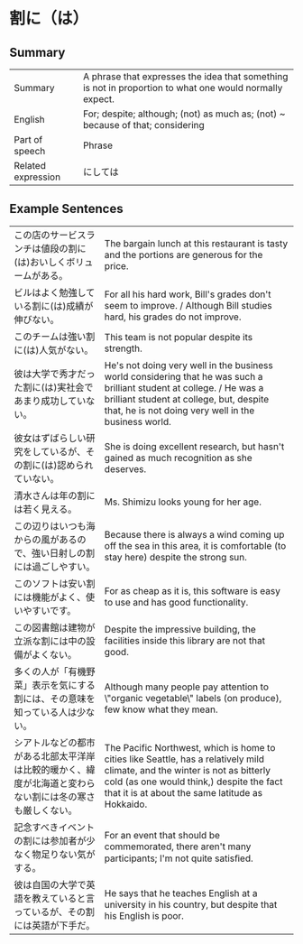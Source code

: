 # 割に（は）

## Summary

<table><tr>   <td>Summary</td>   <td>A phrase that expresses the idea that something is not in proportion to what one would normally expect.</td></tr><tr>   <td>English</td>   <td>For; despite; although; (not) as much as; (not) ~ because of that; considering</td></tr><tr>   <td>Part of speech</td>   <td>Phrase</td></tr><tr>   <td>Related expression</td>   <td>にしては</td></tr></table>

## Example Sentences

<table><tr>   <td>この店のサービスランチは値段の割に(は)おいしくボリュームがある。</td>   <td>The bargain lunch at this restaurant is tasty and the portions are generous for the price.</td></tr><tr>   <td>ビルはよく勉強している割に(は)成績が伸びない。</td>   <td>For all his hard work, Bill's grades don't seem to improve. / Although Bill studies hard, his grades do not improve.</td></tr><tr>   <td>このチームは強い割に(は)人気がない。</td>   <td>This team is not popular despite its strength.</td></tr><tr>   <td>彼は大学で秀才だった割に(は)実社会であまり成功していない。</td>   <td>He's not doing very well in the business world considering that he was such a brilliant student at college. / He was a brilliant student at college, but, despite that, he is not doing very well in the business world.</td></tr><tr>   <td>彼女はずばらしい研究をしているが、その割に(は)認められていない。</td>   <td>She is doing excellent research, but hasn't gained as much recognition as she deserves.</td></tr><tr>   <td>清水さんは年の割には若く見える。</td>   <td>Ms. Shimizu looks young for her age.</td></tr><tr>   <td>この辺りはいつも海からの風があるので、強い日射しの割には過ごしやすい。</td>   <td>Because there is always a wind coming up off the sea in this area, it is comfortable (to stay here) despite the strong sun.</td></tr><tr>   <td>このソフトは安い割には機能がよく、使いやすいです。</td>   <td>For as cheap as it is, this software is easy to use and has good functionality.</td></tr><tr>   <td>この図書館は建物が立派な割には中の設備がよくない。</td>   <td>Despite the impressive building, the facilities inside this library are not that good.</td></tr><tr>   <td>多くの人が「有機野菜」表示を気にする割には、その意味を知っている人は少ない。</td>   <td>Although many people pay attention to \"organic vegetable\" labels (on produce), few know what they mean.</td></tr><tr>   <td>シアトルなどの都市がある北部太平洋岸は比較的暖かく、緯度が北海道と変わらない割には冬の寒さも厳しくない。</td>   <td>The Pacific Northwest, which is home to cities like Seattle, has a relatively mild climate, and the winter is not as bitterly cold (as one would think,) despite the fact that it is at about the same latitude as Hokkaido.</td></tr><tr>   <td>記念すべきイベントの割には参加者が少なく物足りない気がする。</td>   <td>For an event that should be commemorated, there aren't many participants; I'm not quite satisﬁed.</td></tr><tr>   <td>彼は自国の大学で英語を教えていると言っているが、その割には英語が下手だ。</td>   <td>He says that he teaches English at a university in his country, but despite that his English is poor.</td></tr></table>

